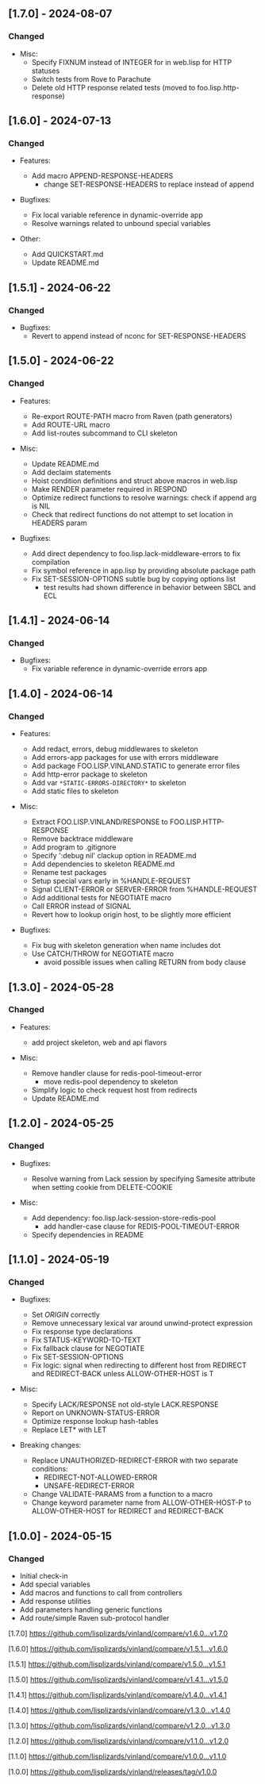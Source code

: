 ## [1.7.0] - 2024-08-07
### Changed

* Misc:
  * Specify FIXNUM instead of INTEGER for in web.lisp for HTTP statuses
  * Switch tests from Rove to Parachute
  * Delete old HTTP response related tests (moved to foo.lisp.http-response)

## [1.6.0] - 2024-07-13
### Changed
* Features:
  * Add macro APPEND-RESPONSE-HEADERS
    - change SET-RESPONSE-HEADERS to replace instead of append

* Bugfixes:
  * Fix local variable reference in dynamic-override app
  * Resolve warnings related to unbound special variables

* Other:
  * Add QUICKSTART.md
  * Update README.md

## [1.5.1] - 2024-06-22
### Changed
* Bugfixes:
  * Revert to append instead of nconc for SET-RESPONSE-HEADERS

## [1.5.0] - 2024-06-22
### Changed
* Features:
  * Re-export ROUTE-PATH macro from Raven (path generators)
  * Add ROUTE-URL macro
  * Add list-routes subcommand to CLI skeleton

* Misc:
  * Update README.md
  * Add declaim statements
  * Hoist condition definitions and struct above macros in web.lisp
  * Make RENDER parameter required in RESPOND
  * Optimize redirect functions to resolve warnings: check if append arg is NIL
  * Check that redirect functions do not attempt to set location in HEADERS param

* Bugfixes:
  * Add direct dependency to foo.lisp.lack-middleware-errors to fix compilation
  * Fix symbol reference in app.lisp by providing absolute package path
  * Fix SET-SESSION-OPTIONS subtle bug by copying options list
    - test results had shown difference in behavior between SBCL and ECL

## [1.4.1] - 2024-06-14
### Changed
* Bugfixes:
  * Fix variable reference in dynamic-override errors app

## [1.4.0] - 2024-06-14
### Changed
* Features:
  * Add redact, errors, debug middlewares to skeleton
  * Add errors-app packages for use with errors middleware
  * Add package FOO.LISP.VINLAND.STATIC to generate error files
  * Add http-error package to skeleton
  * Add var `*STATIC-ERRORS-DIRECTORY*` to skeleton
  * Add static files to skeleton

* Misc:
  * Extract FOO.LISP.VINLAND/RESPONSE to FOO.LISP.HTTP-RESPONSE
  * Remove backtrace middleware
  * Add program to .gitignore
  * Specify ':debug nil' clackup option in README.md
  * Add dependencies to skeleton README.md
  * Rename test packages
  * Setup special vars early in %HANDLE-REQUEST
  * Signal CLIENT-ERROR or SERVER-ERROR from %HANDLE-REQUEST
  * Add additional tests for NEGOTIATE macro
  * Call ERROR instead of SIGNAL
  * Revert how to lookup origin host, to be slightly more efficient

* Bugfixes:
  * Fix bug with skeleton generation when name includes dot
  * Use CATCH/THROW for NEGOTIATE macro
    - avoid possible issues when calling RETURN from body clause

## [1.3.0] - 2024-05-28
### Changed
* Features:
  * add project skeleton, web and api flavors

* Misc:
  * Remove handler clause for redis-pool-timeout-error
    - move redis-pool dependency to skeleton
  * Simplify logic to check request host from redirects
  * Update README.md

## [1.2.0] - 2024-05-25
### Changed
* Bugfixes:
  * Resolve warning from Lack session by specifying Samesite
    attribute when setting cookie from DELETE-COOKIE

* Misc:
  * Add dependency: foo.lisp.lack-session-store-redis-pool
    - add handler-case clause for REDIS-POOL-TIMEOUT-ERROR
  * Specify dependencies in README

## [1.1.0] - 2024-05-19
### Changed
* Bugfixes:
  * Set *ORIGIN* correctly
  * Remove unnecessary lexical var around unwind-protect expression
  * Fix response type declarations
  * Fix STATUS-KEYWORD-TO-TEXT
  * Fix fallback clause for NEGOTIATE
  * Fix SET-SESSION-OPTIONS
  * Fix logic: signal when redirecting to different host from
    REDIRECT and REDIRECT-BACK unless ALLOW-OTHER-HOST is T

* Misc:
  * Specify LACK/RESPONSE not old-style LACK.RESPONSE
  * Report on UNKNOWN-STATUS-ERROR
  * Optimize response lookup hash-tables
  * Replace LET* with LET

* Breaking changes:
  * Replace UNAUTHORIZED-REDIRECT-ERROR with two separate conditions:
    - REDIRECT-NOT-ALLOWED-ERROR
    - UNSAFE-REDIRECT-ERROR
  * Change VALIDATE-PARAMS from a function to a macro
  * Change keyword parameter name from ALLOW-OTHER-HOST-P to
    ALLOW-OTHER-HOST for REDIRECT and REDIRECT-BACK

## [1.0.0] - 2024-05-15
### Changed
- Initial check-in
- Add special variables
- Add macros and functions to call from controllers
- Add response utilities
- Add parameters handling generic functions
- Add route/simple Raven sub-protocol handler

[1.7.0] https://github.com/lisplizards/vinland/compare/v1.6.0...v1.7.0

[1.6.0] https://github.com/lisplizards/vinland/compare/v1.5.1...v1.6.0

[1.5.1] https://github.com/lisplizards/vinland/compare/v1.5.0...v1.5.1

[1.5.0] https://github.com/lisplizards/vinland/compare/v1.4.1...v1.5.0

[1.4.1] https://github.com/lisplizards/vinland/compare/v1.4.0...v1.4.1

[1.4.0] https://github.com/lisplizards/vinland/compare/v1.3.0...v1.4.0

[1.3.0] https://github.com/lisplizards/vinland/compare/v1.2.0...v1.3.0

[1.2.0] https://github.com/lisplizards/vinland/compare/v1.1.0...v1.2.0

[1.1.0] https://github.com/lisplizards/vinland/compare/v1.0.0...v1.1.0

[1.0.0] https://github.com/lisplizards/vinland/releases/tag/v1.0.0
